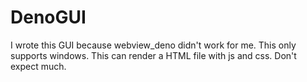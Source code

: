 # DenoGUI
I wrote this GUI because webview_deno didn't work for me. This only supports windows.
This can render a HTML file with js and css. Don't expect much.
